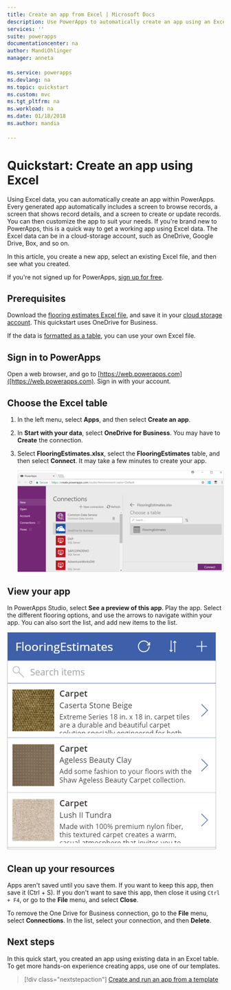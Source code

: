 ```yaml
---
title: Create an app from Excel | Microsoft Docs
description: Use PowerApps to automatically create an app using an Excel file stored in the cloud
services: ''
suite: powerapps
documentationcenter: na
author: MandiOhlinger
manager: anneta

ms.service: powerapps
ms.devlang: na
ms.topic: quickstart
ms.custom: mvc
ms.tgt_pltfrm: na
ms.workload: na
ms.date: 01/18/2018
ms.author: mandia

---
```

# Quickstart: Create an app using Excel

Using Excel data, you can automatically create an app within PowerApps. Every generated app automatically includes a screen to browse records, a screen that shows record details, and a screen to create or update records. You can then customize the app to suit your needs. If you're brand new to PowerApps, this is a quick way to get a working app using Excel data. The Excel data can be in a cloud-storage account, such as OneDrive, Google Drive, Box, and so on. 

In this article, you create a new app, select an existing Excel file, and then see what you created.  

If you're not signed up for PowerApps, [sign up for free](https://web.powerapps.com/signup?redirect=marketing&email=).

## Prerequisites
Download the [flooring estimates Excel file](https://az787822.vo.msecnd.net/documentation/get-started-from-data/FlooringEstimates.xlsx), and save it in your [cloud storage account](connections/cloud-storage-blob-connections.md). This quickstart uses OneDrive for Business.
  
If the data is [formatted as a table](https://support.office.com/article/Create-an-Excel-table-in-a-worksheet-E81AA349-B006-4F8A-9806-5AF9DF0AC664), you can use your own Excel file. 

## Sign in to PowerApps

Open a web browser, and go to [https://web.powerapps.com]([https://web.powerapps.com). Sign in with your account.

## Choose the Excel table
1. In the left menu, select **Apps**, and then select **Create an app**.

2. In **Start with your data**, select **OneDrive for Business**. You may have to **Create** the connection. 

3. Select **FlooringEstimates.xlsx**, select the **FlooringEstimates** table, and then select **Connect**. It may take a few minutes to create your app.

    ![Select FlooringEstimates table](./media/get-started-create-from-data/select-flooring-estimates-table.png)

## View your app   
In PowerApps Studio, select **See a preview of this app**. Play the app. Select the different flooring options, and use the arrows to navigate within your app. You can also sort the list, and add new items to the list.

![Select FlooringEstimates table](./media/get-started-create-from-data/refresh-list-add-new-flooring-estimates.png)

## Clean up your resources
Apps aren't saved until you save them. If you want to keep this app, then save it (Ctrl + S). If you don't want to save this app, then close it using `Ctrl + F4`, or go to the **File** menu, and select **Close**. 

To remove the One Drive for Business connection, go to the **File** menu, select **Connections**. In the list, select your connection, and then **Delete**.

## Next steps
In this quick start, you created an app using existing data in an Excel table. To get more hands-on experience creating apps, use one of our templates.

> [!div class="nextstepaction"]
> [Create and run an app from a template](get-started-test-drive.md)